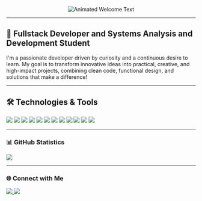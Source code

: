 
<p align="center">
  <img src="https://readme-typing-svg.herokuapp.com?font=Fira+Code&size=30&pause=1000&color=00D8FF&center=true&vCenter=true&width=500&lines=Hi,+I'm+Sofia+Domingues!;Welcome+to+My+Profile!" alt="Animated Welcome Text"/>
</p>

---
## 🌱 Fullstack Developer and Systems Analysis and Development Student
I'm a passionate developer driven by curiosity and a continuous desire to learn. My goal is to transform innovative ideas into practical, creative, and high-impact projects, combining clean code, functional design, and solutions that make a difference!


---
## 🛠️ Technologies & Tools

<p align="left">
  <img src="https://img.shields.io/badge/-C%23-239120?style=flat&logo=c-sharp&logoColor=white" />
  <img src="https://img.shields.io/badge/-JavaScript-F7DF1E?style=flat&logo=javascript&logoColor=black" />
  <img src="https://img.shields.io/badge/-TypeScript-3178C6?style=flat&logo=typescript&logoColor=white" />
  <img src="https://img.shields.io/badge/-HTML5-E34F26?style=flat&logo=html5&logoColor=white" />
  <img src="https://img.shields.io/badge/-CSS3-1572B6?style=flat&logo=css3&logoColor=white" />
  <img src="https://img.shields.io/badge/-Figma-black?style=flat&logo=figma&logoColor=white" />
  <img src="https://img.shields.io/badge/-Python-3776AB?style=flat&logo=python&logoColor=white" />
  <img src="https://img.shields.io/badge/-Java-007396?style=flat&logo=java&logoColor=white" />
  <img src="https://img.shields.io/badge/-PHP-777BB4?style=flat&logo=php&logoColor=white" />
  <img src="https://img.shields.io/badge/-Oracle-F80000?style=flat&logo=oracle&logoColor=white" />
  <img src="https://img.shields.io/badge/-MySQL-4479A1?style=flat&logo=mysql&logoColor=white" />
  <img src="https://img.shields.io/badge/-Jira-0052CC?style=flat&logo=jira&logoColor=white" />
</p>

---

### 📊 GitHub Statistics

<p align="left">
  <img src="https://github-readme-stats.vercel.app/api/top-langs/?username=domiis&layout=compact&theme=radical&hide_border=true" />
</p>

---

### 🌐 Connect with Me

<p align="left">
  <a href="mailto:sofiadg2005@gmail.com">
    <img src="https://img.shields.io/badge/Gmail-D14836?style=for-the-badge&logo=gmail&logoColor=white" />
  </a>
  <a href="https://teams.microsoft.com/l/message/48:notes/1759500926476?context=%7B%22contextType%22%3A%22chat%22%2C%22oid%22%3A%228%3Aorgid%3A6291ba03-4aba-44b1-b77d-fda0854fb238%22%7D" target="_blank">
    <img src="https://img.shields.io/badge/LinkedIn-0077B5?style=for-the-badge&logo=linkedin&logoColor=white" />
  </a>
</p>
